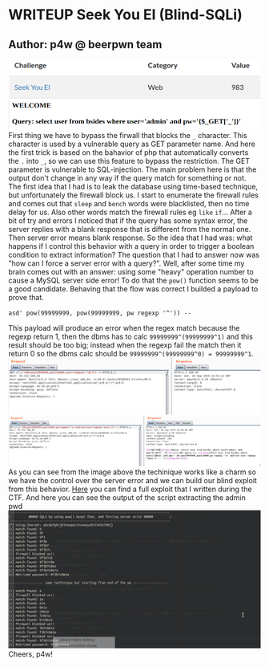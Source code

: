# WRITEUP Seek You EI (Blind-SQLi)

## __Author:__ p4w @ beerpwn team
![Image desc](challenge_desc.png)
![Image desc](vuln_param.png)
First thing we have to bypass the firwall that blocks the `_` character. This character is used by a vulnerable query as GET parameter name. And here the first trick is based on the bahavior of php that automatically converts the `.` into `_`, so we can use this feature to bypass the restriction.
The GET parameter is vulnerable to SQL-injection. The main problem here is that the output don't change in any way if the query match for something or not.
The first idea that I had is to leak the database using time-based technique, but unfortunately the firewall block us. I start to enumerate the firewall rules and comes out that `sleep` and `bench` words were blacklisted, then no time delay for us. Also other words match the firewall rules eg `like` `if`...
After a bit of try and errors I noticed that if the query has some syntax error, the server replies with a blank response that is different from the normal one. Then server error means blank response.
So the idea that I had was:
what happens if I control this behavior with a query in order to trigger a boolean condition to extract information?
The question that I had to answer now was "how can I force a server error with a query?". Well, after some time my brain comes out with an answer: using some "heavy" operation number to cause a MySQL server side error!
To do that the `pow()` function seems to be a good candidate. Behaving that the flow was correct I builded a payload to prove that.
```(SQL)
asd' pow(99999999, pow(99999999, pw regexp '^')) --
```
This payload will produce an error when the regex match because the regexp return 1, then the dbms has to calc `99999999^(99999999^1)` and this result should be too big; instead when the regexp fail the match then it return 0 so the dbms calc should be `99999999^(99999999^0) = 99999999^1`.
![Image poc](sqli_poc_error.png)
<br>
![Image poc](sqli_poc_not_error.png)
<br>
As you can see from the image above the techinique works like a charm so we have the control over the server error and we can build our blind exploit from this behavior.
<a href="./sqli_exploit.py">Here</a> you can find a full exploit that I written during the CTF.
And here you can see the output of the script extracting the admin pwd
<br>
![Image of exploit](exploit_output.png)
Cheers, p4w!
